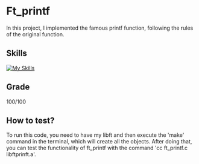 # Ft_printf
In this project, I implemented the famous printf function, following the rules of the original function.

## Skills
[![My Skills](https://skillicons.dev/icons?i=c)](https://skillicons.dev)

## Grade
100/100

## How to test?
To run this code, you need to have my libft and then execute the 'make' command in the terminal, which will create all the objects. After doing that, you can test the functionality of ft_printf with the command 'cc ft_printf.c libftprinft.a'.
